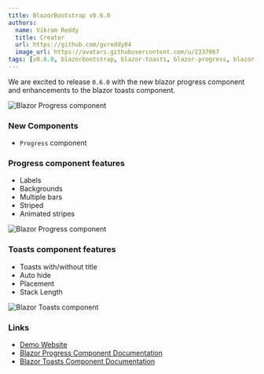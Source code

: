 ```yaml
---
title: BlazorBootstrap v0.6.0
authors:
  name: Vikram Reddy
  title: Creator
  url: https://github.com/gvreddy04
  image_url: https://avatars.githubusercontent.com/u/2337067
tags: [v0.6.0, blazorbootstrap, blazor-toasts, blazor-progress, blazor-progress-bar, toasts, progress, progress-bar]
---
```


We are excited to release `0.6.0` with the new blazor progress component and enhancements to the blazor toasts component.

<img src="https://i.imgur.com/MK142lQ.png" alt="Blazor Progress component" />

<!--truncate-->


### New Components

- `Progress` component

### Progress component features
- Labels
- Backgrounds
- Multiple bars
- Striped
- Animated stripes

<img src="https://i.imgur.com/MK142lQ.png" alt="Blazor Progress component" />

### Toasts component features
- Toasts with/without title
- Auto hide
- Placement
- Stack Length

<img src="https://i.imgur.com/W1YkmJH.png" alt="Blazor Toasts component" />

### Links

- [Demo Website](https://demos.getblazorbootstrap.com/charts)
- [Blazor Progress Component Documentation](https://getblazorbootstrap.com/docs/components/progress)
- [Blazor Toasts Component Documentation](https://getblazorbootstrap.com/docs/components/toasts)
